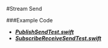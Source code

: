#Stream Send

###Example Code
- ***[PublishSendTest.swift](PublishSendTest.swift)***
- ***[SubscribeReceiveSendTest.swift](SubscribeReceiveSendTest.swift)***

